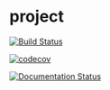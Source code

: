 # project
[![Build Status](https://app.travis-ci.com/barakb3/project.svg?branch=main)](https://app.travis-ci.com/barakb3/project)

[![codecov](https://codecov.io/gh/barakb3/project/graph/badge.svg?token=E33SGKNRCF)](https://codecov.io/gh/barakb3/project)

[![Documentation Status](https://readthedocs.org/projects/project-barak/badge/?version=latest)](https://project-barak.readthedocs.io/en/latest/?badge=latest)
